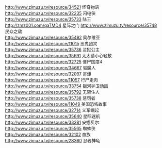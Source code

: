http://www.zimuzu.tv/resource/34521 怪奇物语  
http://www.zimuzu.tv/resource/32235 闪电侠  
http://www.zimuzu.tv/resource/35733 陆王  
http://zmz001.com/qaTMD4  星际之门
http://www.zimuzu.tv/resource/35748 民众之敌  
http://www.zimuzu.tv/resource/35492 奥尔维亚  
http://www.zimuzu.tv/resource/11015 恶鬼凶灵  
http://www.zimuzu.tv/resource/35736 监狱公主
http://www.zimuzu.tv/resource/35691 太太请小心轻放  
http://www.zimuzu.tv/resource/32725 僵尸国度4
http://www.zimuzu.tv/resource/34667 驱魔人  
http://www.zimuzu.tv/resource/32097 哥谭  
http://www.zimuzu.tv/resource/11057 行尸走肉  
http://www.zimuzu.tv/resource/33754 银河护卫动画  
http://www.zimuzu.tv/resource/35792 无限住人  
http://www.zimuzu.tv/resource/35738 惩罚者  
http://www.zimuzu.tv/resource/11049 美国恐怖故事  
http://www.zimuzu.tv/resource/32714 义军崛起  
http://www.zimuzu.tv/resource/35640 星际迷航  
http://www.zimuzu.tv/resource/33281 安娜贝尔  
http://www.zimuzu.tv/resource/35565 蜘蛛侠  
http://www.zimuzu.tv/resource/32102 血族  
http://www.zimuzu.tv/resource/28360 忍者神龟  

